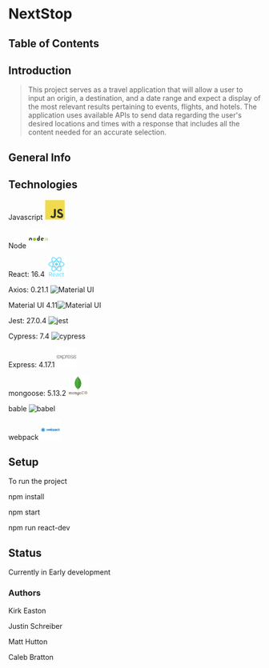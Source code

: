 # NextStop #

## Table of Contents ##

## Introduction ##
> This project serves as a travel application that will allow a user to input an origin, a destination, and a date range and expect a display of the most relevant results pertaining to events, flights, and hotels. The application uses available APIs to send data regarding the user's desired locations and times with a response that includes all the content needed for an accurate selection.

## General Info ##


## Technologies ##
<p>Javascript <img src="https://raw.githubusercontent.com/devicons/devicon/master/icons/javascript/javascript-original.svg" alt="javascript" width="40" height="40"/></p>
<p>Node <img src="https://raw.githubusercontent.com/devicons/devicon/master/icons/nodejs/nodejs-original-wordmark.svg" alt="nodejs" width="40" height="40"/></p>
<p>React: 16.4 <img src="https://raw.githubusercontent.com/devicons/devicon/master/icons/react/react-original-wordmark.svg" alt="react" width="40" height="40"/></p>
<p>Axios: 0.21.1 <img src="https://axios-http.com/assets/logo.svg" alt="Material UI" width="40" height="40"/></p>
<p>Material UI 4.11<img src="https://material-ui.com/static/logo_raw.svg" alt="Material UI" width="40" height="40"/></p>
<p></p>Jest: 27.0.4 <img src="https://www.vectorlogo.zone/logos/jestjsio/jestjsio-icon.svg" alt="jest" width="40" height="40"/>
<p></p>Cypress: 7.4 <img src="https://raw.githubusercontent.com/simple-icons/simple-icons/6e46ec1fc23b60c8fd0d2f2ff46db82e16dbd75f/icons/cypress.svg" alt="cypress" width="40" height="40"/>
<p>Express: 4.17.1 <img src="https://raw.githubusercontent.com/devicons/devicon/master/icons/express/express-original-wordmark.svg" alt="express" width="40" height="40"/></p>
<p>mongoose: 5.13.2 <img src="https://raw.githubusercontent.com/devicons/devicon/master/icons/mongodb/mongodb-original-wordmark.svg" alt="mongodb" width="40" height="40"/></p>
<p>bable <img src="https://www.vectorlogo.zone/logos/babeljs/babeljs-icon.svg" alt="babel" width="40" height="40"/></p>
<p>webpack <img src="https://raw.githubusercontent.com/devicons/devicon/d00d0969292a6569d45b06d3f350f463a0107b0d/icons/webpack/webpack-original-wordmark.svg" alt="webpack" width="40" height="40"/></p>

## Setup ##
<p>To run the project</p>
<p>npm install</p>
<p>npm start</p>
<p>npm run react-dev</p>

## Status ##
Currently in Early development

### Authors ###
<p>Kirk Easton</p>
<p>Justin Schreiber</p>
<p>Matt Hutton</p>
<p>Caleb Bratton</p>
